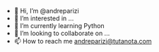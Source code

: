 - 👋 Hi, I’m @andreparizi
- 👀 I’m interested in ...
- 🌱 I’m currently learning Python
- 💞️ I’m looking to collaborate on ...
- 📫 How to reach me andreparizi@tutanota.com

<!---
andreparizi/andreparizi is a ✨ special ✨ repository because its `README.md` (this file) appears on your GitHub profile.
You can click the Preview link to take a look at your changes.
--->
